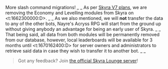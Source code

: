 More slash command migrations!
_ _
As per [Skyra V7 plans](https://skyra.notion.site/Detailed-Changes-46f9f48650734b81b94a41e1788406ff), we are removing the Economy and Levelling modules from Skyra on <t:1662300000:D>.
_ _
As we also mentioned, we will **not** transfer the data to any of the other bots, Nayre's Acryss RPG will start from the ground up without giving anybody an advantage for being an early user of Skyra.
_ _
That being said, all data from both modules will be permanently removed from our database, however, local leaderboards will be available for 3 months until <t:1670162400:D> for server owners and administrators to retrieve said data in case they wish to transfer it to another bot.
_ _
> Got any feedback? Join [the official Skyra Lounge server](https://join.skyra.pw)!
